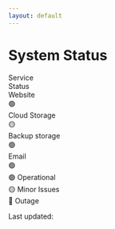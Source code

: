 ```yaml
---
layout: default
---
```


# System Status

<div class="status-table">
  <div class="status-row header">
    <div class="status-cell">Service</div>
    <div class="status-cell">Status</div>
  </div>
  <div class="status-row">
    <div class="status-cell">Website</div>
    <div class="status-cell"><span class="status-icon operational">🟢</span></div>
  </div>
  <div class="status-row">
    <div class="status-cell">Cloud Storage</div>
    <div class="status-cell"><span class="status-icon operational">🟡</span></div>
  </div>
  <div class="status-row">
    <div class="status-cell">Backup storage</div>
    <div class="status-cell"><span class="status-icon operational">🟢</span></div>
  </div>
  <div class="status-row">
    <div class="status-cell">Email</div>
    <div class="status-cell"><span class="status-icon operational">🟢</span></div>
  </div>
</div>

<div class="status-legend">
  <div><span class="status-icon operational">🟢</span> Operational</div>
  <div><span class="status-icon issues">🟡</span> Minor Issues</div>
  <div><span class="status-icon outage">🔴</span> Outage</div>
</div>

<p class="last-updated">Last updated: <span id="current-date-time"></span></p>

<script>
  document.getElementById('current-date-time').textContent = new Date().toLocaleString();
</script>
